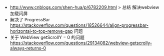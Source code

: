 - http://www.cnblogs.com/shen-hua/p/6782209.html > 总结 解决webview加载闪屏
- 解决了 ProgressBar https://stackoverflow.com/questions/18526644/align-progressbar-horizontal-to-top-remove-gap 问题
- 关于 WebView getScrollY = 0 的问题 https://stackoverflow.com/questions/29134082/webview-getscrolly-always-returns-0

